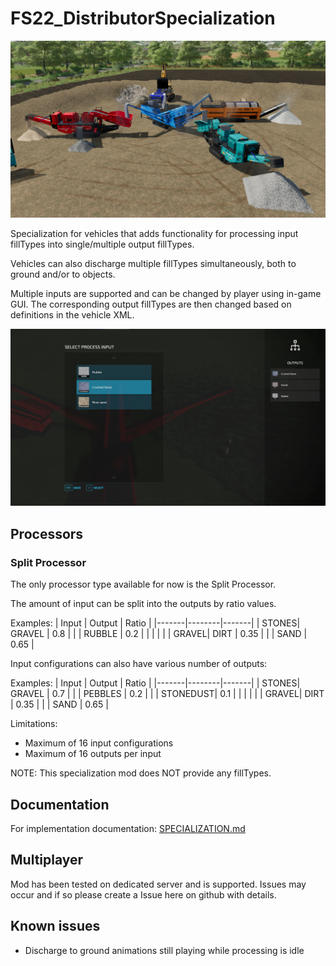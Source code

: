 # FS22_DistributorSpecialization

![screenshot](./screenshots/screenshot_1.png)

Specialization for vehicles that adds functionality for processing input fillTypes into single/multiple output fillTypes.

Vehicles can also discharge multiple fillTypes simultaneously, both to ground and/or to objects.

Multiple inputs are supported and can be changed by player using in-game GUI. The corresponding output fillTypes are then changed based on definitions in the vehicle XML.

![screenshot](./screenshots/screenshot_gui.png)

## Processors

### Split Processor

The only processor type available for now is the Split Processor.

The amount of input can be split into the outputs by ratio values.

Examples:
| Input | Output | Ratio |
|-------|--------|-------|
| STONES| GRAVEL | 0.8   |
|       | RUBBLE | 0.2   |
|  |  |  |
| GRAVEL| DIRT   | 0.35  |
|       | SAND   | 0.65  |

Input configurations can also have various number of outputs:

Examples:
| Input | Output | Ratio |
|-------|--------|-------|
| STONES| GRAVEL   | 0.7 |
|       | PEBBLES  | 0.2 |
|       | STONEDUST| 0.1 |
|  |  |  |
| GRAVEL| DIRT   | 0.35  |
|       | SAND   | 0.65  |


Limitations:
- Maximum of 16 input configurations
- Maximum of 16 outputs per input

NOTE:
This specialization mod does NOT provide any fillTypes.

## Documentation
For implementation documentation: [SPECIALIZATION.md](./docs/SPECIALIZATION.md)

## Multiplayer

Mod has been tested on dedicated server and is supported. Issues may occur and if so please create a Issue here on github with details.

## Known issues

* Discharge to ground animations still playing while processing is idle

